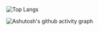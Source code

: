 ![Top Langs](https://github-readme-stats.vercel.app/api/top-langs/?username=anuraghazra)






















![Ashutosh's github activity graph](https://github-readme-activity-graph.vercel.app/graph?username=Ashutosh00710)
